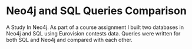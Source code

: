 # Neo4j and SQL Queries Comparison
A Study In Neo4j. As part of a course assignment I built two databases in Neo4j and SQL using Eurovision contests data. Queries were written for both SQL and Neo4j and compared with each other.
